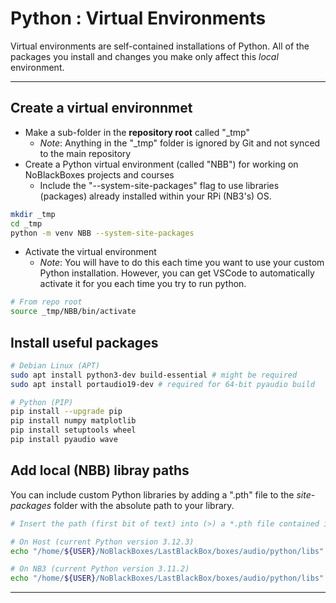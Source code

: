 # Python : Virtual Environments

Virtual environments are self-contained installations of Python. All of the packages you install and changes you make only affect this *local* environment.

---
## Create a virtual environnmet

- Make a sub-folder in the **repository root** called "_tmp"
  - *Note*: Anything in the "_tmp" folder is ignored by Git and not synced to the main repository
- Create a Python virtual environment (called "NBB") for working on NoBlackBoxes projects and courses
  - Include the "--system-site-packages" flag to use libraries (packages) already installed within your RPi (NB3's) OS.

```bash
mkdir _tmp
cd _tmp
python -m venv NBB --system-site-packages
```

- Activate the virtual environment
  - *Note*: You will have to do this each time you want to use your custom Python installation. However, you can get VSCode to automatically activate it for you each time you try to run python.

```bash
# From repo root
source _tmp/NBB/bin/activate
```

## Install useful packages

```bash
# Debian Linux (APT)
sudo apt install python3-dev build-essential # might be required
sudo apt install portaudio19-dev # required for 64-bit pyaudio build

# Python (PIP)
pip install --upgrade pip
pip install numpy matplotlib
pip install setuptools wheel
pip install pyaudio wave
```

## Add local (NBB) libray paths
You can include custom Python libraries by adding a ".pth" file to the *site-packages* folder with the absolute path to your library.

```bash
# Insert the path (first bit of text) into (>) a *.pth file contained in your NBB virtual environment

# On Host (current Python version 3.12.3)
echo "/home/${USER}/NoBlackBoxes/LastBlackBox/boxes/audio/python/libs" > /home/${USER}/NoBlackBoxes/LastBlackBox/_tmp/NBB/lib/python3.12/site-packages/NBB_sound.pth

# On NB3 (current Python version 3.11.2)
echo "/home/${USER}/NoBlackBoxes/LastBlackBox/boxes/audio/python/libs" > /home/${USER}/NoBlackBoxes/LastBlackBox/_tmp/NBB/lib/python3.11/site-packages/NBB_sound.pth
```

---
